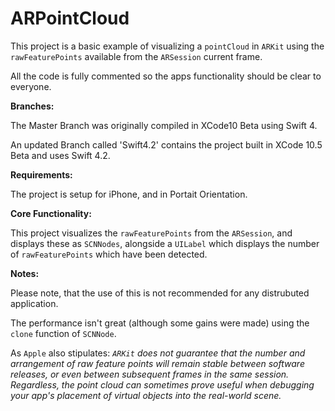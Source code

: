
# ARPointCloud

This project is a basic example of visualizing a `pointCloud` in `ARKit` using the `rawFeaturePoints` available from the `ARSession` current frame.

All the code is fully commented so the apps functionality should be clear to everyone.

**Branches:**

The Master Branch was originally compiled in XCode10 Beta using Swift 4.

An updated Branch called 'Swift4.2' contains the project built in XCode 10.5 Beta and uses Swift 4.2.

**Requirements:**

The project is setup for iPhone, and in Portait Orientation.

**Core Functionality:**

This project visualizes the `rawFeaturePoints` from the `ARSession`, and displays these as `SCNNodes`, alongside a `UILabel` which displays the number of `rawFeaturePoints` which have been detected. 

**Notes:**

Please note, that the use of this is not recommended for any distrubuted application.

The performance isn't great (although some gains were made) using the `clone` function of `SCNNode`.

As `Apple` also stipulates: *`ARKit` does not guarantee that the number and arrangement of raw feature points will remain stable between software releases, or even between subsequent frames in the same session. Regardless, the point cloud can sometimes prove useful when debugging your app's placement of virtual objects into the real-world scene.*
